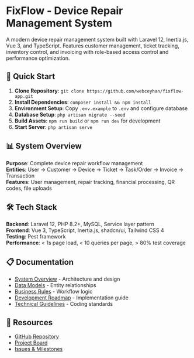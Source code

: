 # FixFlow - Device Repair Management System

A modern device repair management system built with Laravel 12, Inertia.js, Vue 3, and TypeScript. Features customer management, ticket tracking, inventory control, and invoicing with role-based access control and performance optimization.

## 🚀 Quick Start

1. **Clone Repository**: `git clone https://github.com/webceyhan/fixflow-app.git`
2. **Install Dependencies**: `composer install && npm install`
3. **Environment Setup**: Copy `.env.example` to `.env` and configure database
4. **Database Setup**: `php artisan migrate --seed`
5. **Build Assets**: `npm run build` or `npm run dev` for development
6. **Start Server**: `php artisan serve`

## 📊 System Overview

**Purpose**: Complete device repair workflow management  
**Entities**: User → Customer → Device → Ticket → Task/Order → Invoice → Transaction  
**Features**: User management, repair tracking, financial processing, QR codes, file uploads

## 🛠️ Tech Stack

**Backend**: Laravel 12, PHP 8.2+, MySQL, Service layer pattern  
**Frontend**: Vue 3, TypeScript, Inertia.js, shadcn/ui, Tailwind CSS 4  
**Testing**: Pest framework  
**Performance**: < 1s page load, < 10 queries per page, > 80% test coverage

## 📋 Documentation

- [System Overview](docs/system-overview.md) - Architecture and design
- [Data Models](docs/data-models.md) - Entity relationships
- [Business Rules](docs/business-rules.md) - Workflow logic
- [Development Roadmap](docs/development-roadmap.md) - Implementation guide
- [Technical Guidelines](.github/instructions/) - Coding standards

## 🔗 Resources

- [GitHub Repository](https://github.com/webceyhan/fixflow-app)
- [Project Board](https://github.com/users/webceyhan/projects/6)
- [Issues & Milestones](https://github.com/webceyhan/fixflow-app/issues)
